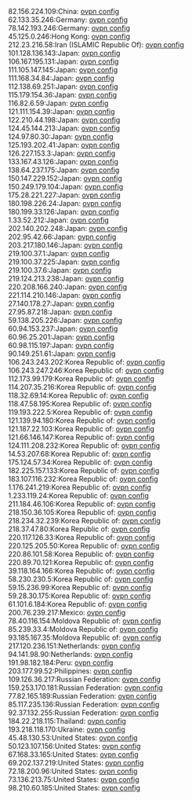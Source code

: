 82.156.224.109:China: [ovpn config](vpn/82_156_224_109.ovpn)  
62.133.35.246:Germany: [ovpn config](vpn/62_133_35_246.ovpn)  
78.142.193.246:Germany: [ovpn config](vpn/78_142_193_246.ovpn)  
45.125.0.246:Hong Kong: [ovpn config](vpn/45_125_0_246.ovpn)  
212.23.216.58:Iran (ISLAMIC Republic Of): [ovpn config](vpn/212_23_216_58.ovpn)  
101.128.136.143:Japan: [ovpn config](vpn/101_128_136_143.ovpn)  
106.167.195.131:Japan: [ovpn config](vpn/106_167_195_131.ovpn)  
111.105.147.145:Japan: [ovpn config](vpn/111_105_147_145.ovpn)  
111.168.34.84:Japan: [ovpn config](vpn/111_168_34_84.ovpn)  
112.138.69.251:Japan: [ovpn config](vpn/112_138_69_251.ovpn)  
115.179.154.36:Japan: [ovpn config](vpn/115_179_154_36.ovpn)  
116.82.6.59:Japan: [ovpn config](vpn/116_82_6_59.ovpn)  
121.111.154.39:Japan: [ovpn config](vpn/121_111_154_39.ovpn)  
122.210.44.198:Japan: [ovpn config](vpn/122_210_44_198.ovpn)  
124.45.144.213:Japan: [ovpn config](vpn/124_45_144_213.ovpn)  
124.97.80.30:Japan: [ovpn config](vpn/124_97_80_30.ovpn)  
125.193.202.41:Japan: [ovpn config](vpn/125_193_202_41.ovpn)  
126.227.153.3:Japan: [ovpn config](vpn/126_227_153_3.ovpn)  
133.167.43.126:Japan: [ovpn config](vpn/133_167_43_126.ovpn)  
138.64.237.175:Japan: [ovpn config](vpn/138_64_237_175.ovpn)  
150.147.229.152:Japan: [ovpn config](vpn/150_147_229_152.ovpn)  
150.249.179.104:Japan: [ovpn config](vpn/150_249_179_104.ovpn)  
175.28.221.227:Japan: [ovpn config](vpn/175_28_221_227.ovpn)  
180.198.226.24:Japan: [ovpn config](vpn/180_198_226_24.ovpn)  
180.199.33.126:Japan: [ovpn config](vpn/180_199_33_126.ovpn)  
1.33.52.212:Japan: [ovpn config](vpn/1_33_52_212.ovpn)  
202.140.202.248:Japan: [ovpn config](vpn/202_140_202_248.ovpn)  
202.95.42.66:Japan: [ovpn config](vpn/202_95_42_66.ovpn)  
203.217.180.146:Japan: [ovpn config](vpn/203_217_180_146.ovpn)  
219.100.37.1:Japan: [ovpn config](vpn/219_100_37_1.ovpn)  
219.100.37.225:Japan: [ovpn config](vpn/219_100_37_225.ovpn)  
219.100.37.6:Japan: [ovpn config](vpn/219_100_37_6.ovpn)  
219.124.213.238:Japan: [ovpn config](vpn/219_124_213_238.ovpn)  
220.208.166.240:Japan: [ovpn config](vpn/220_208_166_240.ovpn)  
221.114.210.146:Japan: [ovpn config](vpn/221_114_210_146.ovpn)  
27.140.178.27:Japan: [ovpn config](vpn/27_140_178_27.ovpn)  
27.95.87.218:Japan: [ovpn config](vpn/27_95_87_218.ovpn)  
59.138.205.226:Japan: [ovpn config](vpn/59_138_205_226.ovpn)  
60.94.153.237:Japan: [ovpn config](vpn/60_94_153_237.ovpn)  
60.96.25.201:Japan: [ovpn config](vpn/60_96_25_201.ovpn)  
60.98.115.197:Japan: [ovpn config](vpn/60_98_115_197.ovpn)  
90.149.251.61:Japan: [ovpn config](vpn/90_149_251_61.ovpn)  
106.243.243.202:Korea Republic of: [ovpn config](vpn/106_243_243_202.ovpn)  
106.243.247.246:Korea Republic of: [ovpn config](vpn/106_243_247_246.ovpn)  
112.173.99.179:Korea Republic of: [ovpn config](vpn/112_173_99_179.ovpn)  
114.207.35.216:Korea Republic of: [ovpn config](vpn/114_207_35_216.ovpn)  
118.32.69.14:Korea Republic of: [ovpn config](vpn/118_32_69_14.ovpn)  
118.47.58.195:Korea Republic of: [ovpn config](vpn/118_47_58_195.ovpn)  
119.193.222.5:Korea Republic of: [ovpn config](vpn/119_193_222_5.ovpn)  
121.139.94.180:Korea Republic of: [ovpn config](vpn/121_139_94_180.ovpn)  
121.187.22.103:Korea Republic of: [ovpn config](vpn/121_187_22_103.ovpn)  
121.66.146.147:Korea Republic of: [ovpn config](vpn/121_66_146_147.ovpn)  
124.111.208.232:Korea Republic of: [ovpn config](vpn/124_111_208_232.ovpn)  
14.53.207.68:Korea Republic of: [ovpn config](vpn/14_53_207_68.ovpn)  
175.124.57.34:Korea Republic of: [ovpn config](vpn/175_124_57_34.ovpn)  
182.225.157.133:Korea Republic of: [ovpn config](vpn/182_225_157_133.ovpn)  
183.107.116.232:Korea Republic of: [ovpn config](vpn/183_107_116_232.ovpn)  
1.176.241.219:Korea Republic of: [ovpn config](vpn/1_176_241_219.ovpn)  
1.233.119.24:Korea Republic of: [ovpn config](vpn/1_233_119_24.ovpn)  
211.184.46.106:Korea Republic of: [ovpn config](vpn/211_184_46_106.ovpn)  
218.150.36.105:Korea Republic of: [ovpn config](vpn/218_150_36_105.ovpn)  
218.234.32.239:Korea Republic of: [ovpn config](vpn/218_234_32_239.ovpn)  
218.37.47.80:Korea Republic of: [ovpn config](vpn/218_37_47_80.ovpn)  
220.117.126.33:Korea Republic of: [ovpn config](vpn/220_117_126_33.ovpn)  
220.125.205.50:Korea Republic of: [ovpn config](vpn/220_125_205_50.ovpn)  
220.86.101.58:Korea Republic of: [ovpn config](vpn/220_86_101_58.ovpn)  
220.89.70.121:Korea Republic of: [ovpn config](vpn/220_89_70_121.ovpn)  
39.118.164.166:Korea Republic of: [ovpn config](vpn/39_118_164_166.ovpn)  
58.230.230.5:Korea Republic of: [ovpn config](vpn/58_230_230_5.ovpn)  
59.15.236.99:Korea Republic of: [ovpn config](vpn/59_15_236_99.ovpn)  
59.28.30.175:Korea Republic of: [ovpn config](vpn/59_28_30_175.ovpn)  
61.101.6.184:Korea Republic of: [ovpn config](vpn/61_101_6_184.ovpn)  
200.76.239.217:Mexico: [ovpn config](vpn/200_76_239_217.ovpn)  
78.40.116.154:Moldova Republic of: [ovpn config](vpn/78_40_116_154.ovpn)  
85.239.33.4:Moldova Republic of: [ovpn config](vpn/85_239_33_4.ovpn)  
93.185.167.35:Moldova Republic of: [ovpn config](vpn/93_185_167_35.ovpn)  
217.120.236.151:Netherlands: [ovpn config](vpn/217_120_236_151.ovpn)  
94.141.98.90:Netherlands: [ovpn config](vpn/94_141_98_90.ovpn)  
191.98.182.184:Peru: [ovpn config](vpn/191_98_182_184.ovpn)  
203.177.99.52:Philippines: [ovpn config](vpn/203_177_99_52.ovpn)  
109.126.36.217:Russian Federation: [ovpn config](vpn/109_126_36_217.ovpn)  
159.253.170.181:Russian Federation: [ovpn config](vpn/159_253_170_181.ovpn)  
77.82.165.189:Russian Federation: [ovpn config](vpn/77_82_165_189.ovpn)  
85.117.235.136:Russian Federation: [ovpn config](vpn/85_117_235_136.ovpn)  
92.37.132.255:Russian Federation: [ovpn config](vpn/92_37_132_255.ovpn)  
184.22.218.115:Thailand: [ovpn config](vpn/184_22_218_115.ovpn)  
193.218.118.170:Ukraine: [ovpn config](vpn/193_218_118_170.ovpn)  
45.48.130.53:United States: [ovpn config](vpn/45_48_130_53.ovpn)  
50.123.107.156:United States: [ovpn config](vpn/50_123_107_156.ovpn)  
67.168.33.165:United States: [ovpn config](vpn/67_168_33_165.ovpn)  
69.202.137.219:United States: [ovpn config](vpn/69_202_137_219.ovpn)  
72.18.200.96:United States: [ovpn config](vpn/72_18_200_96.ovpn)  
73.136.213.75:United States: [ovpn config](vpn/73_136_213_75.ovpn)  
98.210.60.185:United States: [ovpn config](vpn/98_210_60_185.ovpn)  
